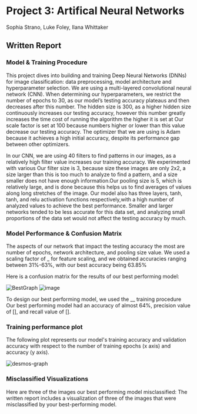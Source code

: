 # Project 3: Artifical Neural Networks
Sophia Strano, Luke Foley, Ilana Whittaker

## Written Report

### Model & Training Procedure
This project dives into building and training Deep Neural Networks (DNNs) for image classification: data preprocessing, model architecture and hyperparameter selection. We are using a multi-layered convolutional neural network (CNN). When determining our  hyperparameters, we restrict the number of epochs to 30, as our model’s testing accuracy plateaus and then decreases after this number. The hidden size is 300, as a higher hidden size continuously increases our testing accuracy, however this number greatly increases the time cost of running the algorithm the higher it is set at
Our scale factor is set at 100 because numbers higher or lower than this value decrease our testing accuracy.
The optimizer that we are using is Adam because it achieves a high initial accuracy, despite its performance gap between other optimizers.

In our CNN, we are using 40 filters to find patterns in our images, as a relatively high filter value increases our training accuracy. We experimented with various Our filter size is 3, because size these images are only 2x2, a size larger than this is too much to analyze to find a pattern, and a size smaller does not have enough information.Our pooling size is 5, which is relatively large, and is done because this helps us to find averages of values along long stretches of the image. Our model also has three layers, tanh, tanh, and relu activation functions respectively,with a high number of analyzed values to achieve the best performance. Smaller and larger networks tended to be less accurate for this data set, and analyzing small proportions of the data set would not affect the testing accuracy by much.

### Model Performance & Confusion Matrix

The aspects of our network that impact the testing accuracy the most are number of epochs, network architecture, and pooling size value. We used a scaling factor of _ for feature scaling, and we obtained accuracies ranging between 31%-63%, with our best accuracy being 63.85%

Here is a confusion matrix for the results of our best performing model:

![BestGraph](https://user-images.githubusercontent.com/64103447/195634316-eff6334d-7de5-4b64-9898-ac6eaa1dcd67.png)
![image](https://user-images.githubusercontent.com/64103447/195641687-a7fc1647-4333-4005-a458-4cf1a1546ad9.png)

To design our best performing model, we used the __ training procedure
Our best performing model had an accuracy of almost 64%, precision value of [], and recall value of []. 

### Training performance plot
The following plot represents our model's training accuracy and validation accuracy with respect to the number of training epochs (x axis) and accuracy (y axis).

 ![desmos-graph](https://user-images.githubusercontent.com/64103447/195652860-021b324f-a8e7-4d97-8c2b-2bed9264e743.png)



### Misclassified Visualizations


Here are three of the images our best performing model misclassified: 
The written report includes a visualization of three of the images that were misclassified by your best-performing model.


